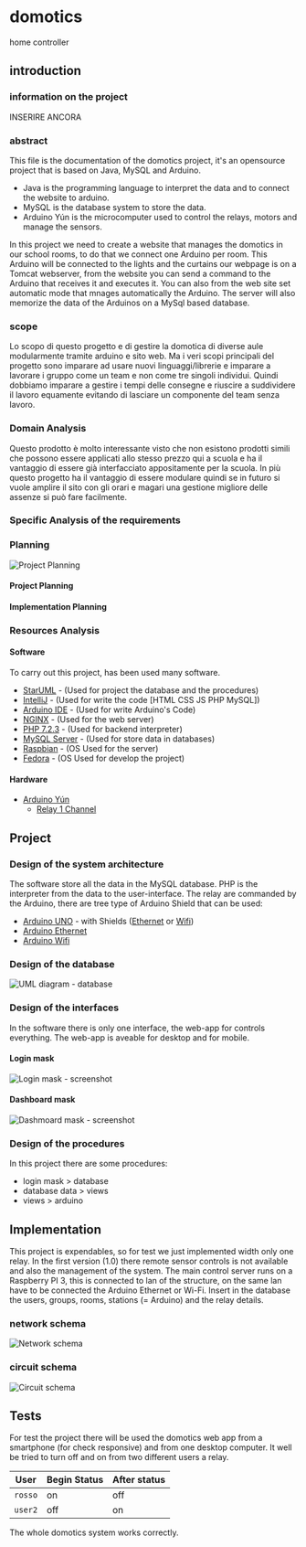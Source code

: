 # domotics
home controller

## introduction
### information on the project
INSERIRE ANCORA


### abstract
This file is the documentation of the domotics project, it's an opensource project that is
based on Java, MySQL and Arduino.

- Java is the programming language to interpret the data and to connect the website to arduino.
- MySQL is the database system to store the data.
- Arduino Yún is the microcomputer used to control the relays, motors and manage the sensors.

In this project we need to create a website that manages the domotics in our school rooms,
to do that we connect one Arduino per room. This Arduino will be connected to the lights and the curtains
our webpage is on a Tomcat webserver, from the website you can send a command to the Arduino that receives
it and executes it. You can also from the web site set automatic mode that mnages automatically the Arduino.
The server will also memorize the data of the Arduinos on a MySql based database.


### scope
Lo scopo di questo progetto e di gestire la domotica di diverse aule modularmente tramite arduino e sito web.
Ma i veri scopi principali del progetto sono imparare ad usare nuovi linguaggi/librerie e imparare a lavorare
i gruppo come un team e non come tre singoli individui. Quindi dobbiamo imparare a gestire i tempi delle consegne
e riuscire a suddividere il lavoro equamente evitando di lasciare un componente del team senza lavoro.


### Domain Analysis
Questo prodotto è molto interessante visto che non esistono prodotti simili che possono essere applicati allo stesso
prezzo qui a scuola e ha il vantaggio di essere già interfacciato appositamente per la scuola. In più questo progetto
ha il vantaggio di essere modulare quindi se in futuro si vuole amplire il sito con gli orari e magari una gestione
migliore delle assenze si può fare facilmente.


### Specific Analysis of the requirements



### Planning
![Project Planning](img/plan.JPG )

#### Project Planning


#### Implementation Planning

### Resources Analysis

#### Software
To carry out this project, has been used many software.
- [StarUML](http://staruml.io/) - (Used for project the database and the procedures)
- [IntelliJ](https://www.jetbrains.com/idea/) - (Used for write the code [HTML CSS JS PHP MySQL])
- [Arduino IDE](https://www.arduino.cc/en/Main/Software) - (Used for write Arduino's Code)
- [NGINX](https://www.nginx.com/) - (Used for the web server)
- [PHP 7.2.3](http://php.net/) - (Used for backend interpreter)
- [MySQL Server](https://www.mysql.com/) - (Used for store data in databases)
- [Raspbian](https://www.raspberrypi.org/downloads/raspbian/) - (OS Used for the server)
- [Fedora](https://getfedora.org/) - (OS Used for develop the project)

#### Hardware
- [Arduino Yún](https://store.arduino.cc/arduino-yun-rev-2)
  - [Relay 1 Channel](https://www.adafruit.com/product/3191)


## Project

### Design of the system architecture
The software store all the data in the MySQL database. PHP is the interpreter from the data to
the user-interface. The relay are commanded by the Arduino, there are tree type of Arduino Shield
that can be used:
- [Arduino UNO](https://store.arduino.cc/usa/arduino-uno-rev3) -
	with Shields ([Ethernet](https://store.arduino.cc/usa/arduino-ethernet-shield-2)
	or [Wifi](https://store.arduino.cc/arduino-wifi-shield))
- [Arduino Ethernet](https://store.arduino.cc/arduino-ethernet-rev3-without-poe)
- [Arduino Wifi](https://store.arduino.cc/arduino-uno-wifi)

### Design of the database
![UML diagram - database](img/uml_db.JPG)

### Design of the interfaces
In the software there is only one interface, the web-app for controls everything.
The web-app is aveable for desktop and for mobile.

#### Login mask
![Login mask - screenshot](img/login_mask.JPG)


#### Dashboard mask
![Dashmoard mask - screenshot](img/dashboard_mask.JPG)

### Design of the procedures
In this project there are some procedures:
- login mask > database
- database data > views
- views > arduino

## Implementation
This project is expendables, so for test we just implemented width only one relay.
In the first version (1.0) there remote sensor controls is not available and also the management
of the system.
The main control server runs on a Raspberry PI 3, this is connected to lan of the structure,
on the same lan have to be connected the Arduino Ethernet or Wi-Fi.
Insert in the database the users, groups, rooms, stations (= Arduino) and the relay details.

### network schema
![Network schema](img/network.jpg)

### circuit schema
![Circuit schema](img/a1_shield-e_1-relay.jpg)

## Tests
For test the project there will be used the domotics web app from a smartphone
(for check responsive) and from one desktop computer. It well be tried to turn off and on from
two different users a relay.

 User | Begin Status | After status
 --- | --- | ---
`rosso` | on | off
`user2` | off | on

The whole domotics system works correctly.
